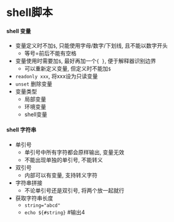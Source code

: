 # shell脚本

#### shell 变量
- 变量定义时不加`$`, 只能使用字母/数字/下划线, 且不能以数字开头
  - 等号=前后不能有空格
- 变量使用时需要加`$`, 最好再加一个`{ }`, 便于解释器识别边界
  - 可以重新定义变量, 但定义时不能加`$`
- `readonly xxx`, 将xxx设为只读变量
- `unset` 删除变量
- 变量类型
  - 局部变量
  - 环境变量
  - shell变量

#### shell 字符串
- 单引号
  - 单引号中所有字符都会原样输出, 变量无效
  - 不能出现单独的单引号, 不能转义
- 双引号
  - 内部可以有变量, 支持转义字符
- 字符串拼接
  - 不论单引号还是双引号, 将两个放一起就行
- 获取字符串长度
  - `string="abcd"`
  - `echo ${#string}` #输出4